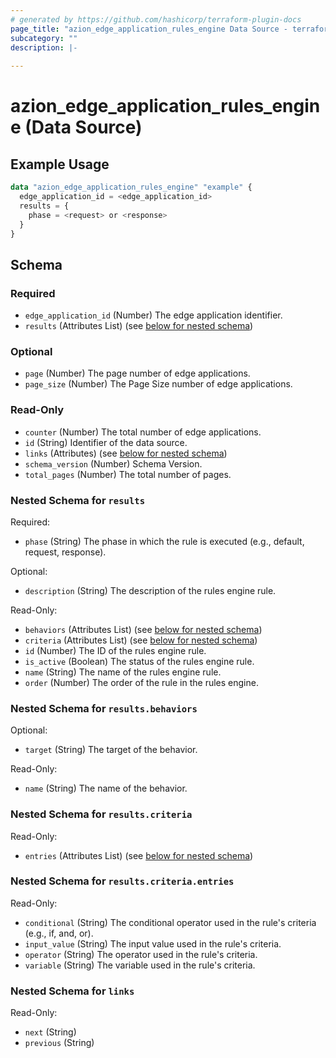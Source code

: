 ```yaml
---
# generated by https://github.com/hashicorp/terraform-plugin-docs
page_title: "azion_edge_application_rules_engine Data Source - terraform-provider-azion"
subcategory: ""
description: |-
  
---
```


# azion_edge_application_rules_engine (Data Source)



## Example Usage

```terraform
data "azion_edge_application_rules_engine" "example" {
  edge_application_id = <edge_application_id>
  results = {
    phase = <request> or <response>
  }
}
```

<!-- schema generated by tfplugindocs -->
## Schema

### Required

- `edge_application_id` (Number) The edge application identifier.
- `results` (Attributes List) (see [below for nested schema](#nestedatt--results))

### Optional

- `page` (Number) The page number of edge applications.
- `page_size` (Number) The Page Size number of edge applications.

### Read-Only

- `counter` (Number) The total number of edge applications.
- `id` (String) Identifier of the data source.
- `links` (Attributes) (see [below for nested schema](#nestedatt--links))
- `schema_version` (Number) Schema Version.
- `total_pages` (Number) The total number of pages.

<a id="nestedatt--results"></a>
### Nested Schema for `results`

Required:

- `phase` (String) The phase in which the rule is executed (e.g., default, request, response).

Optional:

- `description` (String) The description of the rules engine rule.

Read-Only:

- `behaviors` (Attributes List) (see [below for nested schema](#nestedatt--results--behaviors))
- `criteria` (Attributes List) (see [below for nested schema](#nestedatt--results--criteria))
- `id` (Number) The ID of the rules engine rule.
- `is_active` (Boolean) The status of the rules engine rule.
- `name` (String) The name of the rules engine rule.
- `order` (Number) The order of the rule in the rules engine.

<a id="nestedatt--results--behaviors"></a>
### Nested Schema for `results.behaviors`

Optional:

- `target` (String) The target of the behavior.

Read-Only:

- `name` (String) The name of the behavior.


<a id="nestedatt--results--criteria"></a>
### Nested Schema for `results.criteria`

Read-Only:

- `entries` (Attributes List) (see [below for nested schema](#nestedatt--results--criteria--entries))

<a id="nestedatt--results--criteria--entries"></a>
### Nested Schema for `results.criteria.entries`

Read-Only:

- `conditional` (String) The conditional operator used in the rule's criteria (e.g., if, and, or).
- `input_value` (String) The input value used in the rule's criteria.
- `operator` (String) The operator used in the rule's criteria.
- `variable` (String) The variable used in the rule's criteria.




<a id="nestedatt--links"></a>
### Nested Schema for `links`

Read-Only:

- `next` (String)
- `previous` (String)


